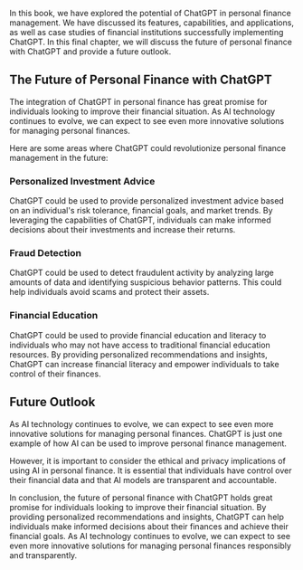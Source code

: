 
In this book, we have explored the potential of ChatGPT in personal finance management. We have discussed its features, capabilities, and applications, as well as case studies of financial institutions successfully implementing ChatGPT. In this final chapter, we will discuss the future of personal finance with ChatGPT and provide a future outlook.

The Future of Personal Finance with ChatGPT
-------------------------------------------

The integration of ChatGPT in personal finance has great promise for individuals looking to improve their financial situation. As AI technology continues to evolve, we can expect to see even more innovative solutions for managing personal finances.

Here are some areas where ChatGPT could revolutionize personal finance management in the future:

### Personalized Investment Advice

ChatGPT could be used to provide personalized investment advice based on an individual's risk tolerance, financial goals, and market trends. By leveraging the capabilities of ChatGPT, individuals can make informed decisions about their investments and increase their returns.

### Fraud Detection

ChatGPT could be used to detect fraudulent activity by analyzing large amounts of data and identifying suspicious behavior patterns. This could help individuals avoid scams and protect their assets.

### Financial Education

ChatGPT could be used to provide financial education and literacy to individuals who may not have access to traditional financial education resources. By providing personalized recommendations and insights, ChatGPT can increase financial literacy and empower individuals to take control of their finances.

Future Outlook
--------------

As AI technology continues to evolve, we can expect to see even more innovative solutions for managing personal finances. ChatGPT is just one example of how AI can be used to improve personal finance management.

However, it is important to consider the ethical and privacy implications of using AI in personal finance. It is essential that individuals have control over their financial data and that AI models are transparent and accountable.

In conclusion, the future of personal finance with ChatGPT holds great promise for individuals looking to improve their financial situation. By providing personalized recommendations and insights, ChatGPT can help individuals make informed decisions about their finances and achieve their financial goals. As AI technology continues to evolve, we can expect to see even more innovative solutions for managing personal finances responsibly and transparently.
